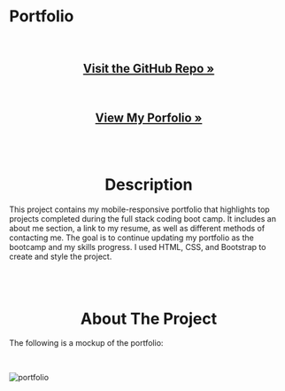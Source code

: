 # Portfolio

<div>
  <p align="center">
    <br />
    <h2 align="center"><a href="https://github.com/cdfoye/Portfolio"><strong>Visit the GitHub Repo »</strong></a></h2>
    <br />
    <h2 align="center"><a href=" https://cdfoye.github.io/Portfolio/">View My Porfolio »</strong></a></h2>
    <br />
    <br />
  </p>
</div>

<!-- PROJECT DESCRIPTION -->
<h1 align="center"> Description</h1>

This project contains my mobile-responsive portfolio that highlights top projects completed during the full stack coding boot camp. It includes an about me section, a link to my resume, as well as different methods of contacting me. The goal is to continue updating my portfolio as the bootcamp and my skills progress. I used HTML, CSS, and Bootstrap to create and style the project.

<br />
<br />

<!-- ABOUT THE PROJECT -->
<h1 align="center"> About The Project</h1>

The following is a mockup of the portfolio:

<br />

![portfolio](./images/mockup.gif)